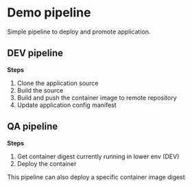 # Demo pipeline

Simple pipeline to deploy and promote application.


## DEV pipeline

**Steps**

1. Clone the application source
2. Build the source
3. Build and push the container image to remote repository
4. Update application config manifest


## QA pipeline

**Steps**

1. Get container digest currently running in lower env (DEV)
2. Deploy the container

This pipeline can also deploy a specific container image digest
